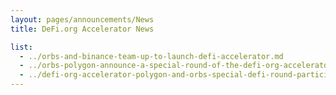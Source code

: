 ```yaml
---
layout: pages/announcements/News
title: DeFi.org Accelerator News

list:
  - ../orbs-and-binance-team-up-to-launch-defi-accelerator.md
  - ../orbs-polygon-announce-a-special-round-of-the-defi-org-accelerator/index.md
  - ../defi-org-accelerator-polygon-and-orbs-special-defi-round-participating-projects-announcement.md
---
```


